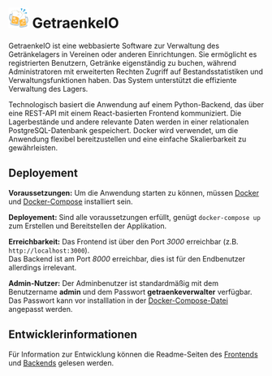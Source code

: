 <h1><img src="./sys-src/GetraenkeIO-frontend/public/logo.svg" alt="logo" width="40"/> GetraenkeIO</h1>

GetraenkeIO ist eine webbasierte Software zur Verwaltung des Getränkelagers in Vereinen oder anderen Einrichtungen. Sie ermöglicht es registrierten Benutzern, Getränke eigenständig zu buchen, während Administratoren mit erweiterten Rechten Zugriff auf Bestandsstatistiken und Verwaltungsfunktionen haben. Das System unterstützt die effiziente Verwaltung des Lagers.

Technologisch basiert die Anwendung auf einem Python-Backend, das über eine REST-API mit einem React-basierten Frontend kommuniziert. Die Lagerbestände und andere relevante Daten werden in einer relationalen PostgreSQL-Datenbank gespeichert. Docker wird verwendet, um die Anwendung flexibel bereitzustellen und eine einfache Skalierbarkeit zu gewährleisten.

## Deployement

**Voraussetzungen:** Um die Anwendung starten zu können, müssen [Docker](https://www.docker.com/) und [Docker-Compose](https://docs.docker.com/compose/) installiert sein.

**Deployement:** Sind alle voraussetzungen erfüllt, genügt ```docker-compose up``` zum Erstellen und Bereitstellen der Applikation.

**Erreichbarkeit:** Das Frontend ist über den Port *3000* erreichbar (z.B. ```http://localhost:3000```).  
Das Backend ist am Port *8000* erreichbar, dies ist für den Endbenutzer allerdings irrelevant.

**Admin-Nutzer:** Der Adminbenutzer ist standardmäßig mit dem Benutzername **admin** und dem Passwort **getraenkeverwalter** verfügbar. Das Passwort kann vor installlation in der [Docker-Compose-Datei](./sys-src/docker-compose.yml) angepasst werden.


## Entwicklerinformationen

Für Information zur Entwicklung können die Readme-Seiten des [Frontends](./sys-src/GetraenkeIO-frontend/README.md) und [Backends](./sys-src/GetraenkeIO-backend/Readme.md) gelesen werden.